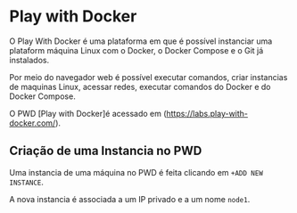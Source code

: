 # Play with Docker #

>
O Play With Docker é uma plataforma em que é possível instanciar uma plataform
máquina Linux com o Docker, o Docker Compose e o Git já instalados. 
>
>
Por meio do navegador web é possível executar comandos, criar instancias de maquinas 
Linux, acessar redes, executar comandos do Docker e do Docker Compose. 
>
>
O PWD [Play with Docker]é acessado em (https://labs.play-with-docker.com/).
>

## Criação de uma Instancia no PWD ##
>
Uma instancia de uma máquina no PWD é feita clicando em `+ADD NEW INSTANCE`.
>
>
A nova instancia é associada a um IP privado e a um nome `node1`.
>